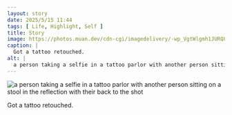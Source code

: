 ```yaml
---
layout: story
date: 2025/5/15 11:44
tags: [ Life, Highlight, Self ]
title: Story
image: https://photos.muan.dev/cdn-cgi/imagedelivery/-wp_VgtWlgmh1JURQ8t1mg/3a5e1465-608e-4129-342c-99ef8175ef00/public
caption: |
  Got a tattoo retouched.
alt: |
  a person taking a selfie in a tattoo parlor with another person sitting on a stool in the reflection with their back to the shot
---
```



![a person taking a selfie in a tattoo parlor with another person sitting on a stool in the reflection with their back to the shot](https://photos.muan.dev/cdn-cgi/imagedelivery/-wp_VgtWlgmh1JURQ8t1mg/3a5e1465-608e-4129-342c-99ef8175ef00/public)

Got a tattoo retouched.
